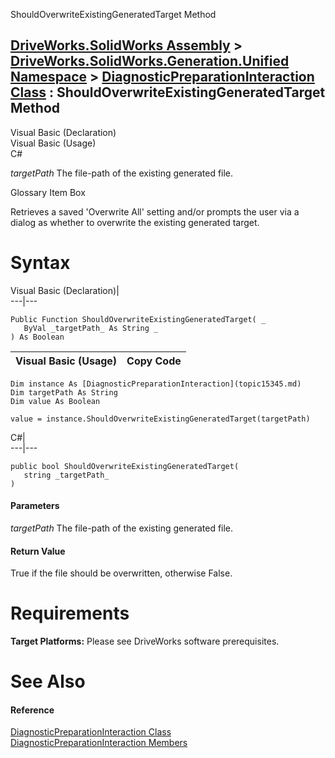ShouldOverwriteExistingGeneratedTarget Method   
  
[DriveWorks.SolidWorks Assembly](topic13342.md) > [DriveWorks.SolidWorks.Generation.Unified Namespace](topic15343.md) > [DiagnosticPreparationInteraction Class](topic15345.md) : ShouldOverwriteExistingGeneratedTarget Method  
---  
  
Visual Basic (Declaration)    
Visual Basic (Usage)    
C# 

_targetPath_
    The file-path of the existing generated file.

Glossary Item Box

Retrieves a saved 'Overwrite All' setting and/or prompts the user via a dialog as whether to overwrite the existing generated target. 

# Syntax

Visual Basic (Declaration)|   
---|---  
      
    
    Public Function ShouldOverwriteExistingGeneratedTarget( _
       ByVal _targetPath_ As String _
    ) As Boolean  
  
Visual Basic (Usage)| Copy Code  
---|---  
      
    
    Dim instance As [DiagnosticPreparationInteraction](topic15345.md)
    Dim targetPath As String
    Dim value As Boolean
     
    value = instance.ShouldOverwriteExistingGeneratedTarget(targetPath)  
  
C#|   
---|---  
      
    
    public bool ShouldOverwriteExistingGeneratedTarget( 
       string _targetPath_
    )  
  
#### Parameters

 _targetPath_
    The file-path of the existing generated file.

#### Return Value

True if the file should be overwritten, otherwise False.

# Requirements

**Target Platforms:** Please see DriveWorks software prerequisites.

# See Also

#### Reference

[DiagnosticPreparationInteraction Class](topic15345.md)   
[DiagnosticPreparationInteraction Members](topic15346.md)


